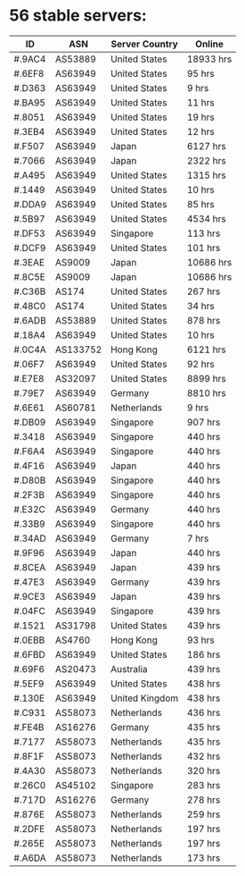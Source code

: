 # 56 stable servers:

| ID | ASN | Server Country | Online |
| ------ | ------ | ------ | ------ |
| #.9AC4 | AS53889 | United States | 18933 hrs |
| #.6EF8 | AS63949 | United States | 95 hrs |
| #.D363 | AS63949 | United States | 9 hrs |
| #.BA95 | AS63949 | United States | 11 hrs |
| #.8051 | AS63949 | United States | 19 hrs |
| #.3EB4 | AS63949 | United States | 12 hrs |
| #.F507 | AS63949 | Japan | 6127 hrs |
| #.7066 | AS63949 | Japan | 2322 hrs |
| #.A495 | AS63949 | United States | 1315 hrs |
| #.1449 | AS63949 | United States | 10 hrs |
| #.DDA9 | AS63949 | United States | 85 hrs |
| #.5B97 | AS63949 | United States | 4534 hrs |
| #.DF53 | AS63949 | Singapore | 113 hrs |
| #.DCF9 | AS63949 | United States | 101 hrs |
| #.3EAE | AS9009 | Japan | 10686 hrs |
| #.8C5E | AS9009 | Japan | 10686 hrs |
| #.C36B | AS174 | United States | 267 hrs |
| #.48C0 | AS174 | United States | 34 hrs |
| #.6ADB | AS53889 | United States | 878 hrs |
| #.18A4 | AS63949 | United States | 10 hrs |
| #.0C4A | AS133752 | Hong Kong | 6121 hrs |
| #.06F7 | AS63949 | United States | 92 hrs |
| #.E7E8 | AS32097 | United States | 8899 hrs |
| #.79E7 | AS63949 | Germany | 8810 hrs |
| #.6E61 | AS60781 | Netherlands | 9 hrs |
| #.DB09 | AS63949 | Singapore | 907 hrs |
| #.3418 | AS63949 | Singapore | 440 hrs |
| #.F6A4 | AS63949 | Singapore | 440 hrs |
| #.4F16 | AS63949 | Japan | 440 hrs |
| #.D80B | AS63949 | Singapore | 440 hrs |
| #.2F3B | AS63949 | Singapore | 440 hrs |
| #.E32C | AS63949 | Germany | 440 hrs |
| #.33B9 | AS63949 | Singapore | 440 hrs |
| #.34AD | AS63949 | Germany | 7 hrs |
| #.9F96 | AS63949 | Japan | 440 hrs |
| #.8CEA | AS63949 | Japan | 439 hrs |
| #.47E3 | AS63949 | Germany | 439 hrs |
| #.9CE3 | AS63949 | Japan | 439 hrs |
| #.04FC | AS63949 | Singapore | 439 hrs |
| #.1521 | AS31798 | United States | 439 hrs |
| #.0EBB | AS4760 | Hong Kong | 93 hrs |
| #.6FBD | AS63949 | United States | 186 hrs |
| #.69F6 | AS20473 | Australia | 439 hrs |
| #.5EF9 | AS63949 | United States | 438 hrs |
| #.130E | AS63949 | United Kingdom | 438 hrs |
| #.C931 | AS58073 | Netherlands | 436 hrs |
| #.FE4B | AS16276 | Germany | 435 hrs |
| #.7177 | AS58073 | Netherlands | 435 hrs |
| #.8F1F | AS58073 | Netherlands | 432 hrs |
| #.4A30 | AS58073 | Netherlands | 320 hrs |
| #.26C0 | AS45102 | Singapore | 283 hrs |
| #.717D | AS16276 | Germany | 278 hrs |
| #.876E | AS58073 | Netherlands | 259 hrs |
| #.2DFE | AS58073 | Netherlands | 197 hrs |
| #.265E | AS58073 | Netherlands | 197 hrs |
| #.A6DA | AS58073 | Netherlands | 173 hrs |

